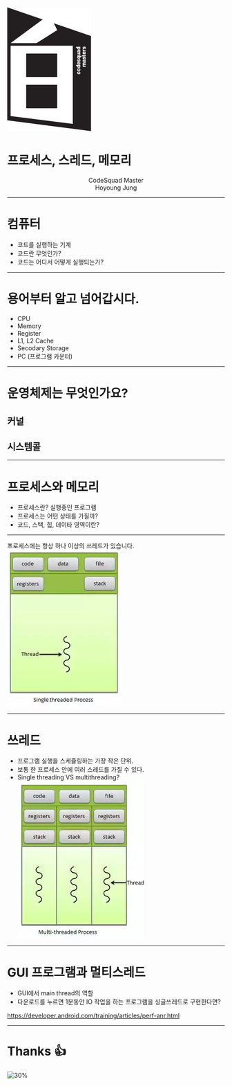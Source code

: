 <!-- page_number: true -->
# ![30%](images/img_white.png) 
# 프로세스, 스레드, 메모리  
<p align='center'>
CodeSquad Master <br>
Hoyoung Jung
</p>

---
<!-- page_number: true -->
# 컴퓨터

- 코드를 실행하는 기계 
- 코드란 무엇인가? 
- 코드는 어디서 어떻게 실행되는가? 

---
<!-- page_number: true -->
# 용어부터 알고 넘어갑시다.
- CPU
- Memory
- Register 
- L1, L2 Cache 
- Secodary Storage 
- PC (프로그램 카운터)

---
<!-- page_number: true -->
# 운영체제는 무엇인가요?
## 커널
## 시스템콜 

---
<!-- page_number: true -->
# 프로세스와 메모리 
- 프로세스란? 실행중인 프로그램 
- 프로세스는 어떤 상태를 가질까?
- 코드, 스택, 힙, 데이타 영역이란?


---
<!-- page_number: true -->
프로세스에는 항상 하나 이상의 쓰레드가 있습니다.
![](images/os1.png)

---
<!-- page_number: true -->
# 쓰레드
- 프로그램 실행을 스케쥴링하는 가장 작은 단위. 
- 보통 한 프로세스 안에 여러 스레드를 가질 수 있다. 
- Single threading VS multithreading?
![](images/os2.png)

---
<!-- page_number: true -->
# GUI 프로그램과 멀티스레드 
- GUI에서 main thread의 역할 
- 다운로드를 누르면 1분동안 IO 작업을 하는 프로그램을 싱글쓰레드로 구현한다면? 

https://developer.android.com/training/articles/perf-anr.html

---
<!-- page_number: true -->
# Thanks :+1:
![30%](https://octodex.github.com/images/spidertocat.png)

